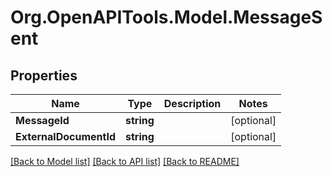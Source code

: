 # Org.OpenAPITools.Model.MessageSent

## Properties

Name | Type | Description | Notes
------------ | ------------- | ------------- | -------------
**MessageId** | **string** |  | [optional] 
**ExternalDocumentId** | **string** |  | [optional] 

[[Back to Model list]](../README.md#documentation-for-models) [[Back to API list]](../README.md#documentation-for-api-endpoints) [[Back to README]](../README.md)

